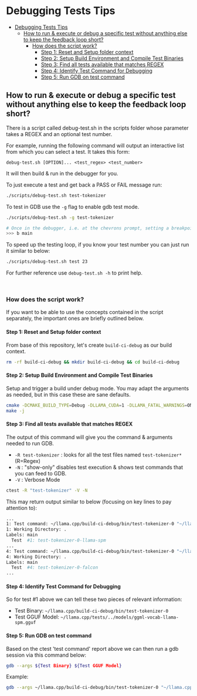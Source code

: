 # Debugging Tests Tips

- [Debugging Tests Tips](#debugging-tests-tips)
  - [How to run \& execute or debug a specific test without anything else to keep the feedback loop short?](#how-to-run--execute-or-debug-a-specific-test-without-anything-else-to-keep-the-feedback-loop-short)
    - [How does the script work?](#how-does-the-script-work)
      - [Step 1: Reset and Setup folder context](#step-1-reset-and-setup-folder-context)
      - [Step 2: Setup Build Environment and Compile Test Binaries](#step-2-setup-build-environment-and-compile-test-binaries)
      - [Step 3: Find all tests available that matches REGEX](#step-3-find-all-tests-available-that-matches-regex)
      - [Step 4: Identify Test Command for Debugging](#step-4-identify-test-command-for-debugging)
      - [Step 5: Run GDB on test command](#step-5-run-gdb-on-test-command)

## How to run & execute or debug a specific test without anything else to keep the feedback loop short?

There is a script called debug-test.sh in the scripts folder whose parameter takes a REGEX and an optional test number.

For example, running the following command will output an interactive list from which you can select a test. It takes this form:

`debug-test.sh [OPTION]... <test_regex> <test_number>`

It will then build & run in the debugger for you.

To just execute a test and get back a PASS or FAIL message run:

```bash
./scripts/debug-test.sh test-tokenizer
```

To test in GDB use the `-g` flag to enable gdb test mode.

```bash
./scripts/debug-test.sh -g test-tokenizer

# Once in the debugger, i.e. at the chevrons prompt, setting a breakpoint could be as follows:
>>> b main
```

To speed up the testing loop, if you know your test number you can just run it similar to below:

```bash
./scripts/debug-test.sh test 23
```

For further reference use `debug-test.sh -h` to print help.

&nbsp;

### How does the script work?
If you want to be able to use the concepts contained in the script separately, the important ones are briefly outlined below.

#### Step 1: Reset and Setup folder context

From base of this repository, let's create `build-ci-debug` as our build context.

```bash
rm -rf build-ci-debug && mkdir build-ci-debug && cd build-ci-debug
```

#### Step 2: Setup Build Environment and Compile Test Binaries

Setup and trigger a build under debug mode. You may adapt the arguments as needed, but in this case these are sane defaults.

```bash
cmake -DCMAKE_BUILD_TYPE=Debug -DLLAMA_CUDA=1 -DLLAMA_FATAL_WARNINGS=ON ..
make -j
```

#### Step 3: Find all tests available that matches REGEX

The output of this command will give you the command & arguments needed to run GDB.

* `-R test-tokenizer` : looks for all the test files named `test-tokenizer*` (R=Regex)
* `-N` : "show-only" disables test execution & shows test commands that you can feed to GDB.
* `-V` : Verbose Mode

```bash
ctest -R "test-tokenizer" -V -N
```

This may return output similar to below (focusing on key lines to pay attention to):

```bash
...
1: Test command: ~/llama.cpp/build-ci-debug/bin/test-tokenizer-0 "~/llama.cpp/tests/../models/ggml-vocab-llama-spm.gguf"
1: Working Directory: .
Labels: main
  Test  #1: test-tokenizer-0-llama-spm
...
4: Test command: ~/llama.cpp/build-ci-debug/bin/test-tokenizer-0 "~/llama.cpp/tests/../models/ggml-vocab-falcon.gguf"
4: Working Directory: .
Labels: main
  Test  #4: test-tokenizer-0-falcon
...
```

#### Step 4: Identify Test Command for Debugging

So for test #1 above we can tell these two pieces of relevant information:
* Test Binary: `~/llama.cpp/build-ci-debug/bin/test-tokenizer-0`
* Test GGUF Model: `~/llama.cpp/tests/../models/ggml-vocab-llama-spm.gguf`

#### Step 5: Run GDB on test command

Based on the ctest 'test command' report above we can then run a gdb session via this command below:

```bash
gdb --args ${Test Binary} ${Test GGUF Model}
```

Example:

```bash
gdb --args ~/llama.cpp/build-ci-debug/bin/test-tokenizer-0 "~/llama.cpp/tests/../models/ggml-vocab-llama-spm.gguf"
```
